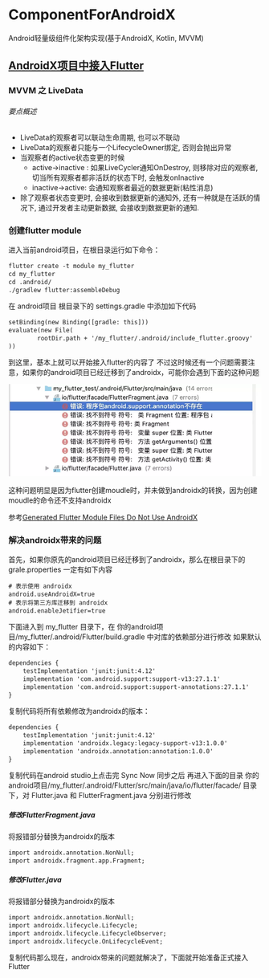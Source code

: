 # ComponentForAndroidX
Android轻量级组件化架构实现(基于AndroidX, Kotlin, MVVM)







## [AndroidX项目中接入Flutter](https://juejin.im/post/5d4002b4f265da03925a2165)



### MVVM 之 LiveData 
###### 要点概述
- LiveData的观察者可以联动生命周期, 也可以不联动
- LiveData的观察者只能与一个LifecycleOwner绑定, 否则会抛出异常
- 当观察者的active状态变更的时候
  - active->inactive : 如果LiveCycler通知OnDestroy, 则移除对应的观察者, 切当所有观察者都非活跃的状态下时, 会触发onInactive
  - inactive->active: 会通知观察者最近的数据更新(粘性消息)
- 除了观察者状态变更时, 会接收到数据更新的通知外, 还有一种就是在活跃的情况下, 通过开发者主动更新数据, 会接收到数据更新的通知.


### 创建flutter module
进入当前android项目，在根目录运行如下命令：

```
flutter create -t module my_flutter
cd my_flutter
cd .android/
./gradlew flutter:assembleDebug
```
在 android项目 根目录下的 settings.gradle 中添加如下代码
```
setBinding(new Binding([gradle: this]))
evaluate(new File(
        rootDir.path + '/my_flutter/.android/include_flutter.groovy'
))
```
到这里，基本上就可以开始接入flutter的内容了
不过这时候还有一个问题需要注意，如果你的android项目已经迁移到了androidx，可能你会遇到下面的这种问题

![flutter_load_androidx_failed](doc/image/flutter_load_androidx_failed.jpg)

这种问题明显是因为flutter创建moudle时，并未做到androidx的转换，因为创建moudle的命令还不支持androidx

参考[Generated Flutter Module Files Do Not Use AndroidX](https://link.juejin.im/?target=https%3A%2F%2Fgithub.com%2Fflutter%2Fflutter%2Fissues%2F28805)

### 解决androidx带来的问题
首先，如果你原先的android项目已经迁移到了androidx，那么在根目录下的 grale.properties 一定有如下内容
```
# 表示使用 androidx
android.useAndroidX=true
# 表示将第三方库迁移到 androidx
android.enableJetifier=true
```
下面进入到 my_flutter 目录下，在 你的android项目/my_flutter/.android/Flutter/build.gradle 中对库的依赖部分进行修改
如果默认的内容如下：
```
dependencies {
    testImplementation 'junit:junit:4.12'
    implementation 'com.android.support:support-v13:27.1.1'
    implementation 'com.android.support:support-annotations:27.1.1'
}
```
复制代码将所有依赖修改为androidx的版本：
```
dependencies {
    testImplementation 'junit:junit:4.12'
    implementation 'androidx.legacy:legacy-support-v13:1.0.0'
    implementation 'androidx.annotation:annotation:1.0.0'
}
```
复制代码在android studio上点击完 Sync Now 同步之后
再进入下面的目录 你的android项目/my_flutter/.android/Flutter/src/main/java/io/flutter/facade/ 目录下，对 Flutter.java 和 FlutterFragment.java 分别进行修改
##### 修改FlutterFragment.java
将报错部分替换为androidx的版本
```
import androidx.annotation.NonNull;
import androidx.fragment.app.Fragment;
```
##### 修改Flutter.java
将报错部分替换为androidx的版本
```
import androidx.annotation.NonNull;
import androidx.lifecycle.Lifecycle;
import androidx.lifecycle.LifecycleObserver;
import androidx.lifecycle.OnLifecycleEvent;
```
复制代码那么现在，androidx带来的问题就解决了，下面就开始准备正式接入Flutter

